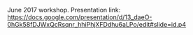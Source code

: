 June 2017 workshop. Presentation link: https://docs.google.com/presentation/d/13_daeO-0hGk58fDJWxQcRsqnr_hhiPhjXFDdhu6aLPo/edit#slide=id.p4
